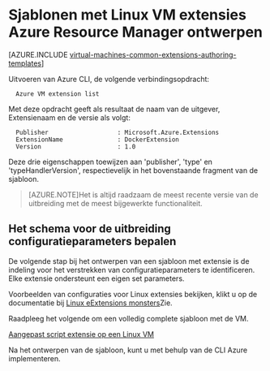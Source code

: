 <properties
   pageTitle="Sjablonen met Linux VM-uitbreidingen schrijven | Microsoft Azure"
   description="Meer informatie over het ontwerpen van Azure Resource Manager sjablonen met extensies voor Linux VMs"
   services="virtual-machines-linux"
   documentationCenter=""
   authors="kundanap"
   manager="timlt"
   editor=""
   tags="azure-resource-manager"/>

<tags
   ms.service="virtual-machines-linux"
   ms.devlang="na"
   ms.topic="article"
   ms.tgt_pltfrm="vm-linux"
   ms.workload="infrastructure-services"
   ms.date="03/29/2016"
   ms.author="kundanap"/>

# <a name="authoring-azure-resource-manager-templates-with-linux-vm-extensions"></a>Sjablonen met Linux VM extensies Azure Resource Manager ontwerpen

[AZURE.INCLUDE [virtual-machines-common-extensions-authoring-templates](../../includes/virtual-machines-common-extensions-authoring-templates.md)]

Uitvoeren van Azure CLI, de volgende verbindingsopdracht:

      Azure VM extension list

Met deze opdracht geeft als resultaat de naam van de uitgever, Extensienaam en de versie als volgt:

      Publisher                   : Microsoft.Azure.Extensions  
      ExtensionName               : DockerExtension
      Version                     : 1.0

Deze drie eigenschappen toewijzen aan 'publisher', 'type' en 'typeHandlerVersion', respectievelijk in het bovenstaande fragment van de sjabloon.

>[AZURE.NOTE]Het is altijd raadzaam de meest recente versie van de uitbreiding met de meest bijgewerkte functionaliteit.

## <a name="identifying-the-schema-for-the-extension-configuration-parameters"></a>Het schema voor de uitbreiding configuratieparameters bepalen

De volgende stap bij het ontwerpen van een sjabloon met extensie is de indeling voor het verstrekken van configuratieparameters te identificeren. Elke extensie ondersteunt een eigen set parameters.

Voorbeelden van configuraties voor Linux extensies bekijken, klikt u op de documentatie bij [Linux eExtensions monsters](virtual-machines-linux-extensions-configuration-samples.md)Zie.

Raadpleeg het volgende om een volledig complete sjabloon met de VM.

[Aangepast script extensie op een Linux VM](https://github.com/Azure/azure-quickstart-templates/blob/b1908e74259da56a92800cace97350af1f1fc32b/mongodb-on-ubuntu/azuredeploy.json/)

Na het ontwerpen van de sjabloon, kunt u met behulp van de CLI Azure implementeren.

